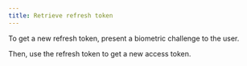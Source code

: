 ```yaml
---
title: Retrieve refresh token
---
```

To get a new refresh token, present a biometric challenge to the user.

<StackSelector snippet="challenge" />

Then, use the refresh token to get a new access token.

<StackSelector snippet="getnewaccesstoken" />
